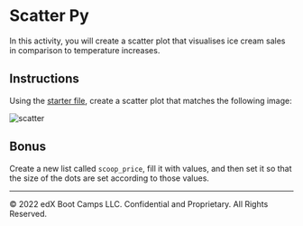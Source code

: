 # Scatter Py

In this activity, you will create a scatter plot that visualises ice cream sales in comparison to temperature increases.

## Instructions

Using the [starter file](Unsolved/ice_cream_sales.ipynb), create a scatter plot that matches the following image:

![scatter](https://static.bc-edx.com/data/dla-1-2/m5/lessons/1/5-1-IceCreamSales.png)

## Bonus

Create a new list called `scoop_price`, fill it with values, and then set it so that the size of the dots are set according to those values.

---

© 2022 edX Boot Camps LLC. Confidential and Proprietary. All Rights Reserved.

